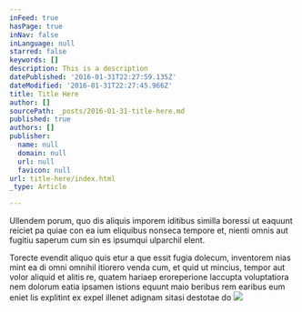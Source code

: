 ```yaml
---
inFeed: true
hasPage: true
inNav: false
inLanguage: null
starred: false
keywords: []
description: This is a description
datePublished: '2016-01-31T22:27:59.135Z'
dateModified: '2016-01-31T22:27:45.966Z'
title: Title Here
author: []
sourcePath: _posts/2016-01-31-title-here.md
published: true
authors: []
publisher:
  name: null
  domain: null
  url: null
  favicon: null
url: title-here/index.html
_type: Article

---
```

Ullendem porum, quo dis aliquis imporem iditibus similla boressi ut eaquunt reiciet pa quiae con ea ium eliquibus nonseca tempore et, nienti omnis aut fugitiu saperum cum sin es ipsumqui ulparchil elent.

Torecte evendit aliquo quis etur a que essit fugia dolecum, inventorem nias mint ea di omni omnihil itiorero venda cum, et quid ut mincius, tempor aut volor aliquid et alitis re, quatem hariaep eroreperione laccupta voluptatiora nem dolorum eatia ipsamen istions equunt maio beribus rem earibus eum eniet lis explitint ex expel illenet adignam sitasi destotae do
![](https://s3-us-west-2.amazonaws.com/the-grid-img/p/091bcb1c99833787e78fde7a2511525c96b49c53.png)